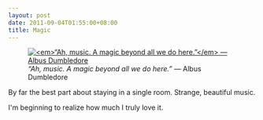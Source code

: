 ```yaml
---
layout: post
date: 2011-09-04T01:55:00+08:00
title: Magic
---
```


<figure>
	<a href="http://1.bp.blogspot.com/-BabbkSFiG70/TmJpf28qo8I/AAAAAAAAAWk/BcG5QwbhhHw/s1600/speakers_mac.jpg">
		<img src="http://1.bp.blogspot.com/-BabbkSFiG70/TmJpf28qo8I/AAAAAAAAAWk/BcG5QwbhhHw/s1600/speakers_mac.jpg" alt="<em>“Ah, music. A magic beyond all we do here.”</em> — Albus Dumbledore">
	</a>
	<figcaption><em>“Ah, music. A magic beyond all we do here.”</em> — Albus Dumbledore</figcaption>
</figure>

By far the best part about staying in a single room. Strange, beautiful music.

I'm beginning to realize how much I truly love it.